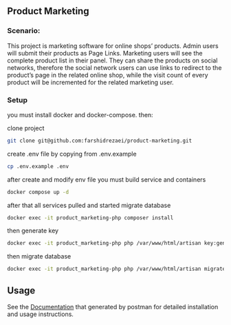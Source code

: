 ## Product Marketing

### Scenario:

This project is marketing software for online shops’ products. Admin users will submit their products as Page Links. Marketing
users will see the complete product list in their panel. They can share the products on social networks, therefore the social
network users can use links to redirect to the product’s page in the related online shop, while the visit count of every product
will be incremented for the related marketing user.

### Setup

you must install docker and docker-compose. then:

clone project

```bash
git clone git@github.com:farshidrezaei/product-marketing.git
```

create .env file by copying from .env.example

```bash
cp .env.example .env
```

after create and modify env file you must build service and containers

```bash
docker compose up -d
```

after that all services pulled and started migrate database

```bash
docker exec -it product_marketing-php composer install
```

then generate key

```bash
docker exec -it product_marketing-php php /var/www/html/artisan key:generate
```

then migrate database

```bash
docker exec -it product_marketing-php php /var/www/html/artisan migrate
```

## Usage

See the [Documentation](https://documenter.getpostman.com/view/3731742/2s9XxvSEZB) that generated by postman for detailed
installation and usage instructions.

